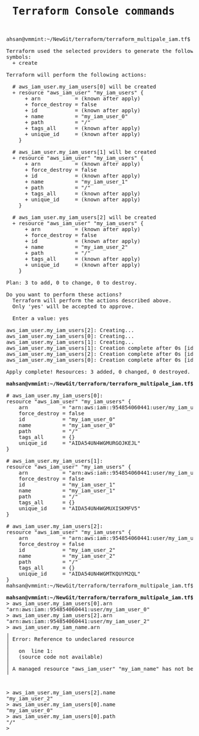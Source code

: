 <pre>
<h1> Terraform Console commands </h1>

ahsan@vmmint:~/NewGit/terraform/terraform_multipale_iam.tf$ terraform apply

Terraform used the selected providers to generate the following execution plan. Resource actions are indicated with the following
symbols:
  + create

Terraform will perform the following actions:

  # aws_iam_user.my_iam_users[0] will be created
  + resource "aws_iam_user" "my_iam_users" {
      + arn           = (known after apply)
      + force_destroy = false
      + id            = (known after apply)
      + name          = "my_iam_user_0"
      + path          = "/"
      + tags_all      = (known after apply)
      + unique_id     = (known after apply)
    }

  # aws_iam_user.my_iam_users[1] will be created
  + resource "aws_iam_user" "my_iam_users" {
      + arn           = (known after apply)
      + force_destroy = false
      + id            = (known after apply)
      + name          = "my_iam_user_1"
      + path          = "/"
      + tags_all      = (known after apply)
      + unique_id     = (known after apply)
    }

  # aws_iam_user.my_iam_users[2] will be created
  + resource "aws_iam_user" "my_iam_users" {
      + arn           = (known after apply)
      + force_destroy = false
      + id            = (known after apply)
      + name          = "my_iam_user_2"
      + path          = "/"
      + tags_all      = (known after apply)
      + unique_id     = (known after apply)
    }

Plan: 3 to add, 0 to change, 0 to destroy.

Do you want to perform these actions?
  Terraform will perform the actions described above.
  Only 'yes' will be accepted to approve.

  Enter a value: yes

aws_iam_user.my_iam_users[2]: Creating...
aws_iam_user.my_iam_users[0]: Creating...
aws_iam_user.my_iam_users[1]: Creating...
aws_iam_user.my_iam_users[1]: Creation complete after 0s [id=my_iam_user_1]
aws_iam_user.my_iam_users[2]: Creation complete after 0s [id=my_iam_user_2]
aws_iam_user.my_iam_users[0]: Creation complete after 0s [id=my_iam_user_0]

Apply complete! Resources: 3 added, 0 changed, 0 destroyed.

<b>mahsan@vmmint:~/NewGit/terraform/terraform_multipale_iam.tf$ terraform show </b>

# aws_iam_user.my_iam_users[0]:
resource "aws_iam_user" "my_iam_users" {
    arn           = "arn:aws:iam::954854060441:user/my_iam_user_0"
    force_destroy = false
    id            = "my_iam_user_0"
    name          = "my_iam_user_0"
    path          = "/"
    tags_all      = {}
    unique_id     = "AIDA54UN4WGMURGOJKEJL"
}

# aws_iam_user.my_iam_users[1]:
resource "aws_iam_user" "my_iam_users" {
    arn           = "arn:aws:iam::954854060441:user/my_iam_user_1"
    force_destroy = false
    id            = "my_iam_user_1"
    name          = "my_iam_user_1"
    path          = "/"
    tags_all      = {}
    unique_id     = "AIDA54UN4WGMUXISKMFV5"
}

# aws_iam_user.my_iam_users[2]:
resource "aws_iam_user" "my_iam_users" {
    arn           = "arn:aws:iam::954854060441:user/my_iam_user_2"
    force_destroy = false
    id            = "my_iam_user_2"
    name          = "my_iam_user_2"
    path          = "/"
    tags_all      = {}
    unique_id     = "AIDA54UN4WGMTKQUYM2QL"
}
mahsan@vmmint:~/NewGit/terraform/terraform_multipale_iam.tf$ 

<b>mahsan@vmmint:~/NewGit/terraform/terraform_multipale_iam.tf$ terraform console</b>
> aws_iam_user.my_iam_users[0].arn
"arn:aws:iam::954854060441:user/my_iam_user_0"
> aws_iam_user.my_iam_users[2].arn
"arn:aws:iam::954854060441:user/my_iam_user_2"
> aws_iam_user.my_iam_name.arn
╷
│ Error: Reference to undeclared resource
│ 
│   on <console-input> line 1:
│   (source code not available)
│ 
│ A managed resource "aws_iam_user" "my_iam_name" has not been declared in the root module.
╵


> aws_iam_user.my_iam_users[2].name
"my_iam_user_2"
> aws_iam_user.my_iam_users[0].name
"my_iam_user_0"
> aws_iam_user.my_iam_users[0].path
"/"
>  

</pre>


